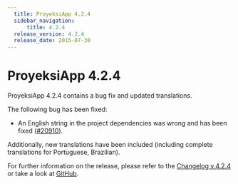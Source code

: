 ```yaml
---
  title: ProyeksiApp 4.2.4
  sidebar_navigation:
      title: 4.2.4
  release_version: 4.2.4
  release_date: 2015-07-30
---
```



# ProyeksiApp 4.2.4

ProyeksiApp 4.2.4 contains a bug fix and updated translations.

The following bug has been fixed:

  - An English string in the project dependencies was wrong and has been
    fixed
    ([\#20910](https://community.openproject.org/work_packages/20910)).

Additionally, new translations have been included (including complete
translations for Portuguese, Brazilian).

For further information on the release, please refer to the [Changelog
v.4.2.4](https://community.openproject.org/versions/752) or take a look
at [GitHub](https://github.com/opf/openproject/tree/v4.2.4).

 


